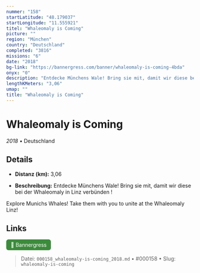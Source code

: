 ```yaml
---
nummer: "158"
startLatitude: "48.179037"
startLongitude: "11.555921"
titel: "Whaleomaly is Coming"
picture: ""
region: "München"
country: "Deutschland"
completed: "3816"
missions: "6"
date: "2018"
bg-link: "https://bannergress.com/banner/whaleomaly-is-coming-4bda"
onyx: "0"
description: "Entdecke Münchens Wale! Bring sie mit, damit wir diese bei der Whaleomaly in Linz verbünden !\n\nExplore Munichs Whales! Take them with you to unite at the Whaleomaly Linz!"
lengthKMeters: "3,06"
umap: ""
title: "Whaleomaly is Coming"
---
```

# Whaleomaly is Coming

*2018* • Deutschland



## Details
- **Distanz (km):** 3,06



- **Beschreibung:** Entdecke Münchens Wale! Bring sie mit, damit wir diese bei der Whaleomaly in Linz verbünden !

Explore Munichs Whales! Take them with you to unite at the Whaleomaly Linz!


## Links
<div style="margin-top: 0.5em;">
<a href="https://bannergress.com/banner/whaleomaly-is-coming-4bda" target="_blank" style="display:inline-block;margin-right:8px;padding:6px 12px;background-color:#3c8b3c;color:white;text-decoration:none;border-radius:6px;">🔗 Bannergress</a>

</div>


> Datei: `000158_whaleomaly-is-coming_2018.md` • #000158 • Slug: `whaleomaly-is-coming`
